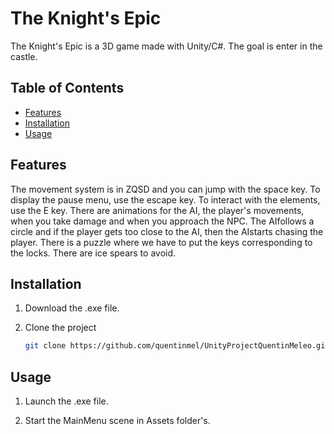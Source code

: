 # The Knight's Epic

The Knight's Epic is a 3D game made with Unity/C#.
The goal is enter in the castle.

## Table of Contents

- [Features](#features)
- [Installation](#installation)
- [Usage](#usage)

## Features

The movement system is in ZQSD and you can jump with the space key.
To display the pause menu, use the escape key.
To interact with the elements, use the E key.
There are animations for the AI, the player's movements, when you take damage and when you approach the NPC.
The AI ​​follows a circle and if the player gets too close to the AI, then the AI ​​starts chasing the player.
There is a puzzle where we have to put the keys corresponding to the locks.
There are ice spears to avoid.

## Installation

1. Download the .exe file.
  
2. Clone the project

    ```bash
    git clone https://github.com/quentinmel/UnityProjectQuentinMeleo.git
    ```

## Usage

1. Launch the .exe file.

2. Start the MainMenu scene in Assets folder's.

